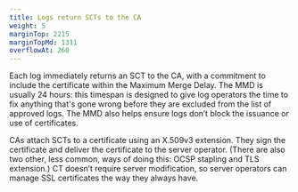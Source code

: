 ```yaml
---
title: Logs return SCTs to the CA
weight: 5
marginTop: 2215
marginTopMd: 1311
overflowAt: 260
---
```

Each log immediately returns an SCT to the CA, with a commitment to include the certificate within the Maximum Merge Delay. The MMD is usually 24 hours: this timespan is designed to give log operators the time to fix anything that's gone wrong before they are excluded from the list of approved logs. The MMD also helps ensure logs don’t block the issuance or use of certificates.

CAs attach SCTs to a certificate using an X.509v3 extension. They sign the certificate and deliver the certificate to the server operator. (There are also two other, less common, ways of doing this: OCSP stapling and TLS extension.) CT doesn’t require server modification, so server operators can manage SSL certificates the way they always have.